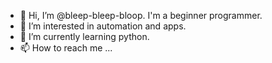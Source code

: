 - 👋 Hi, I’m @bleep-bleep-bloop. I'm a beginner programmer.
- 👀 I’m interested in automation and apps.
- 🌱 I’m currently learning python.
- 📫 How to reach me ...

<!---
bleep-bleep-bloop/bleep-bleep-bloop is a ✨ special ✨ repository because its `README.md` (this file) appears on your GitHub profile.
You can click the Preview link to take a look at your changes.
--->
